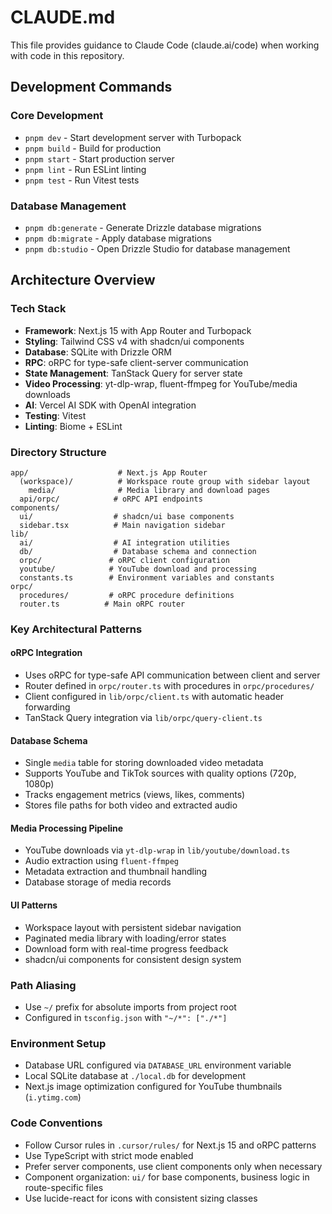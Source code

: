 # CLAUDE.md

This file provides guidance to Claude Code (claude.ai/code) when working with code in this repository.

## Development Commands

### Core Development
- `pnpm dev` - Start development server with Turbopack
- `pnpm build` - Build for production
- `pnpm start` - Start production server
- `pnpm lint` - Run ESLint linting
- `pnpm test` - Run Vitest tests

### Database Management
- `pnpm db:generate` - Generate Drizzle database migrations
- `pnpm db:migrate` - Apply database migrations
- `pnpm db:studio` - Open Drizzle Studio for database management

## Architecture Overview

### Tech Stack
- **Framework**: Next.js 15 with App Router and Turbopack
- **Styling**: Tailwind CSS v4 with shadcn/ui components
- **Database**: SQLite with Drizzle ORM
- **RPC**: oRPC for type-safe client-server communication
- **State Management**: TanStack Query for server state
- **Video Processing**: yt-dlp-wrap, fluent-ffmpeg for YouTube/media downloads
- **AI**: Vercel AI SDK with OpenAI integration
- **Testing**: Vitest
- **Linting**: Biome + ESLint

### Directory Structure
```
app/                    # Next.js App Router
  (workspace)/          # Workspace route group with sidebar layout
    media/              # Media library and download pages
  api/orpc/            # oRPC API endpoints
components/
  ui/                  # shadcn/ui base components
  sidebar.tsx          # Main navigation sidebar
lib/
  ai/                  # AI integration utilities
  db/                  # Database schema and connection
  orpc/               # oRPC client configuration
  youtube/            # YouTube download and processing
  constants.ts        # Environment variables and constants
orpc/
  procedures/         # oRPC procedure definitions
  router.ts          # Main oRPC router
```

### Key Architectural Patterns

#### oRPC Integration
- Uses oRPC for type-safe API communication between client and server
- Router defined in `orpc/router.ts` with procedures in `orpc/procedures/`
- Client configured in `lib/orpc/client.ts` with automatic header forwarding
- TanStack Query integration via `lib/orpc/query-client.ts`

#### Database Schema
- Single `media` table for storing downloaded video metadata
- Supports YouTube and TikTok sources with quality options (720p, 1080p)
- Tracks engagement metrics (views, likes, comments)
- Stores file paths for both video and extracted audio

#### Media Processing Pipeline
- YouTube downloads via `yt-dlp-wrap` in `lib/youtube/download.ts`
- Audio extraction using `fluent-ffmpeg`
- Metadata extraction and thumbnail handling
- Database storage of media records

#### UI Patterns
- Workspace layout with persistent sidebar navigation
- Paginated media library with loading/error states
- Download form with real-time progress feedback
- shadcn/ui components for consistent design system

### Path Aliasing
- Use `~/` prefix for absolute imports from project root
- Configured in `tsconfig.json` with `"~/*": ["./*"]`

### Environment Setup
- Database URL configured via `DATABASE_URL` environment variable
- Local SQLite database at `./local.db` for development
- Next.js image optimization configured for YouTube thumbnails (`i.ytimg.com`)

### Code Conventions
- Follow Cursor rules in `.cursor/rules/` for Next.js 15 and oRPC patterns
- Use TypeScript with strict mode enabled
- Prefer server components, use client components only when necessary
- Component organization: `ui/` for base components, business logic in route-specific files
- Use lucide-react for icons with consistent sizing classes